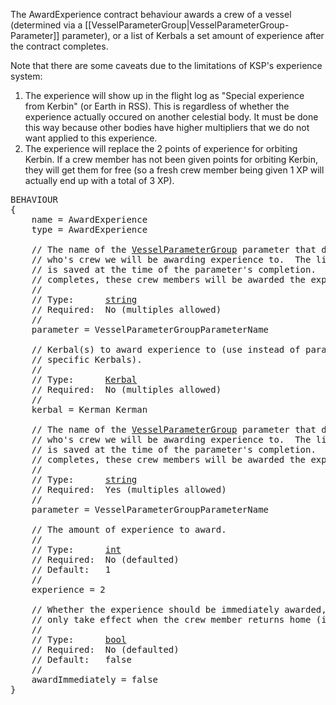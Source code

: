 The AwardExperience contract behaviour awards a crew of a vessel (determined via a [[VesselParameterGroup|VesselParameterGroup-Parameter]] parameter), or a list of Kerbals a set amount of experience after the contract completes.

Note that there are some caveats due to the limitations of KSP's experience system:
 1. The experience will show up in the flight log as "Special experience from Kerbin" (or Earth in RSS).  This is regardless of whether the experience actually occured on another celestial body.  It must be done this way because other bodies have higher multipliers that we do not want applied to this experience.
 1. The experience will replace the 2 points of experience for orbiting Kerbin.  If a crew member has not been given points for orbiting Kerbin, they will get them for free (so a fresh crew member being given 1 XP will actually end up with a total of 3 XP).

<pre>
BEHAVIOUR
{
    name = AwardExperience
    type = AwardExperience

    // The name of the <a href="VesselParameterGroup-Parameter">VesselParameterGroup</a> parameter that defines the vessel
    // who's crew we will be awarding experience to.  The list of crew members
    // is saved at the time of the parameter's completion.  When the contract
    // completes, these crew members will be awarded the experience.
    //
    // Type:      <a href="String-Type">string</a>
    // Required:  No (multiples allowed)
    //
    parameter = VesselParameterGroupParameterName

    // Kerbal(s) to award experience to (use instead of parameter to award to
    // specific Kerbals).
    //
    // Type:      <a href="Kerbal-Type">Kerbal</a>
    // Required:  No (multiples allowed)
    //
    kerbal = Kerman Kerman

    // The name of the <a href="VesselParameterGroup-Parameter">VesselParameterGroup</a> parameter that defines the vessel
    // who's crew we will be awarding experience to.  The list of crew members
    // is saved at the time of the parameter's completion.  When the contract
    // completes, these crew members will be awarded the experience.
    //
    // Type:      <a href="String-Type">string</a>
    // Required:  Yes (multiples allowed)
    //
    parameter = VesselParameterGroupParameterName

    // The amount of experience to award.
    //
    // Type:      <a href="Numeric-Type">int</a>
    // Required:  No (defaulted)
    // Default:   1
    //
    experience = 2

    // Whether the experience should be immediately awarded, or if it should
    // only take effect when the crew member returns home (ie. stock logic)
    //
    // Type:      <a href="Boolean-Type">bool</a>
    // Required:  No (defaulted)
    // Default:   false
    //
    awardImmediately = false
}
</pre>
